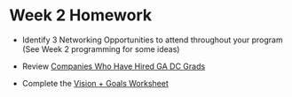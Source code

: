 # Week 2 Homework     

- Identify 3 Networking Opportunities to attend throughout your program  (See Week 2 programming for some ideas)

- Review [Companies Who Have Hired GA DC Grads](https://docs.google.com/spreadsheets/d/1LlQlDoVDDDuTvrg2poqFX-2X7zEilUhJy04DuytWwL4/edit#gid=0)

- Complete the [Vision + Goals Worksheet](https://docs.google.com/forms/d/e/1FAIpQLSfqbvid4X8m_bOR-9SH_l12EFr2u7kDfjZ09rwR8axMTeK8hA/viewform)
